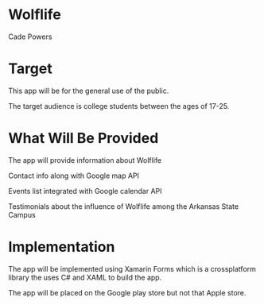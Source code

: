 # Wolflife
Cade Powers

# Target
This app will be for the general use of the public.

The target audience is college students between the ages of 17-25.

# What Will Be Provided
The app will provide information about Wolflife

Contact info along with Google map API

Events list integrated with Google calendar API

Testimonials about the influence of Wolflife among the Arkansas State Campus

# Implementation
The app will be implemented using Xamarin Forms which is a crossplatform library the uses C# and XAML to build the app.

The app will be placed on the Google play store but not that Apple store.
